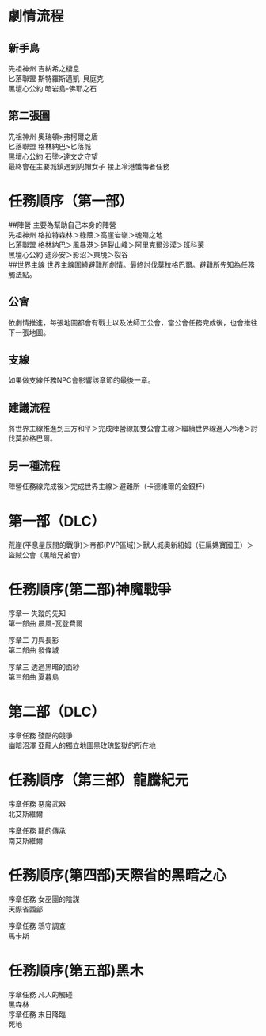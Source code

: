 # 劇情流程
## 新手島
先祖神州 吉納希之棲息  
匕落聯盟 斯特羅斯邁凱-貝庭克  
黑壇心公約 暗岩島-佛耶之石  

## 第二張圖
先祖神州 奧瑞頓>弗柯爾之盾  
匕落聯盟 格林納巴>匕落城  
黑壇心公約 石墬>達文之守望  
最終會在主要城鎮遇到兜帽女子
接上冷港懺悔者任務

# 任務順序（第一部）
##陣營
主要為幫助自己本身的陣營  
先祖神州 格拉特森林＞綠蔭＞高崖岩嶺＞魂殤之地  
匕落聯盟 格林納巴＞風暴港＞碎裂山峰＞阿里克爾沙漠＞班科萊  
黑壇心公約 迪莎安＞影沼＞東境＞裂谷  
##世界主線
世界主線圍繞避難所劇情。最終討伐莫拉格巴爾。避難所先知為任務觸法點。
## 公會
依劇情推進，每張地圖都會有戰士以及法師工公會，當公會任務完成後，也會推往下一張地圖。
## 支線
如果做支線任務NPC會影響該章節的最後一章。
## 建議流程
將世界主線推進到三方和平＞完成陣營線加雙公會主線＞繼續世界線進入冷港＞討伐莫拉格巴爾。
## 另一種流程
陣營任務線完成後＞完成世界主線＞避難所（卡德維爾的金銀杯）  
# 第一部（DLC）
荒崖(平息星辰間的戰爭)＞帝都(PVP區域)＞獸人城奧新紐姆（狂扁媽寶國王）＞盜賊公會（黑暗兄弟會）
# 任務順序(第二部)神魔戰爭
序章一 失蹤的先知  
第一部曲 晨風-瓦登費爾  

序章二 刀與長影  
第二部曲 發條城  

序章三 透過黑暗的面紗  
第三部曲 夏暮島  
# 第二部（DLC）
序章任務 殘酷的競爭  
幽暗沼澤 亞龍人的獨立地圖黑玫瑰監獄的所在地  
# 任務順序（第三部）龍騰紀元
序章任務 惡魔武器  
北艾斯維爾  

序章任務  龍的傳承    
南艾斯維爾
# 任務順序(第四部)天際省的黑暗之心
序章任務 女巫團的陰謀  
天際省西部  

序章任務 鴉守調查  
馬卡斯
# 任務順序(第五部)黑木
序章任務 凡人的觸碰    
黑森林  
序章任務 末日降臨    
死地


